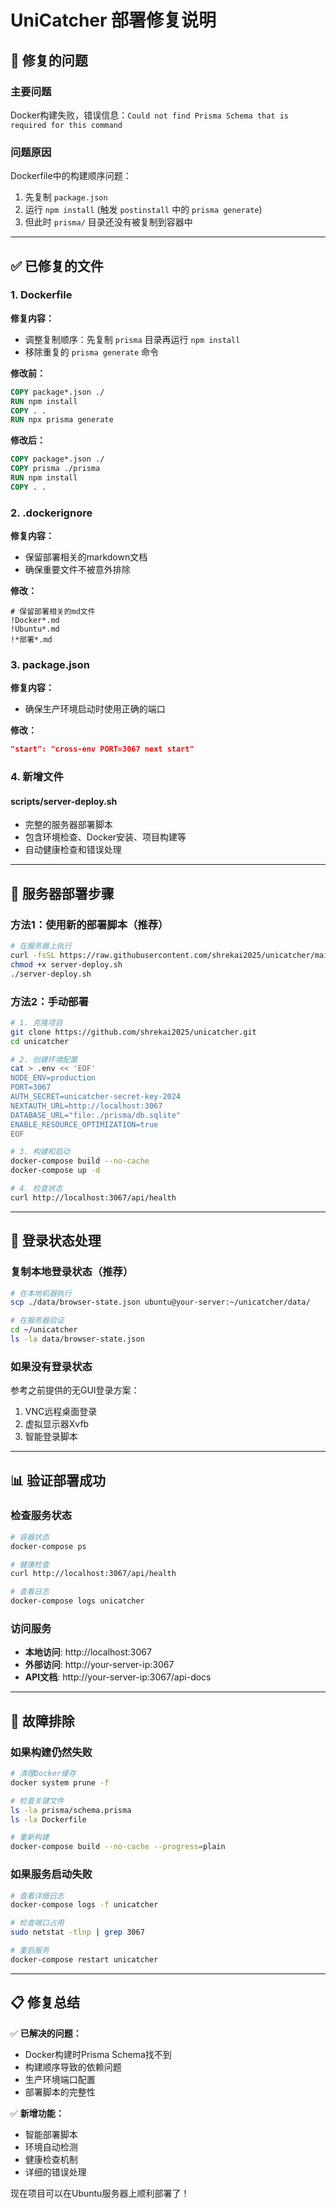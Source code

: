# UniCatcher 部署修复说明

## 🎯 **修复的问题**

### **主要问题**
Docker构建失败，错误信息：`Could not find Prisma Schema that is required for this command`

### **问题原因**
Dockerfile中的构建顺序问题：
1. 先复制 `package.json`
2. 运行 `npm install` (触发 `postinstall` 中的 `prisma generate`)
3. 但此时 `prisma/` 目录还没有被复制到容器中

---

## ✅ **已修复的文件**

### **1. Dockerfile**
**修复内容：**
- 调整复制顺序：先复制 `prisma` 目录再运行 `npm install`
- 移除重复的 `prisma generate` 命令

**修改前：**
```dockerfile
COPY package*.json ./
RUN npm install
COPY . .
RUN npx prisma generate
```

**修改后：**
```dockerfile
COPY package*.json ./
COPY prisma ./prisma
RUN npm install
COPY . .
```

### **2. .dockerignore**
**修复内容：**
- 保留部署相关的markdown文档
- 确保重要文件不被意外排除

**修改：**
```dockerignore
# 保留部署相关的md文件
!Docker*.md
!Ubuntu*.md
!*部署*.md
```

### **3. package.json**
**修复内容：**
- 确保生产环境启动时使用正确的端口

**修改：**
```json
"start": "cross-env PORT=3067 next start"
```

### **4. 新增文件**

#### **scripts/server-deploy.sh**
- 完整的服务器部署脚本  
- 包含环境检查、Docker安装、项目构建等
- 自动健康检查和错误处理

---

## 🚀 **服务器部署步骤**

### **方法1：使用新的部署脚本（推荐）**
```bash
# 在服务器上执行
curl -fsSL https://raw.githubusercontent.com/shrekai2025/unicatcher/main/scripts/server-deploy.sh -o server-deploy.sh
chmod +x server-deploy.sh
./server-deploy.sh
```

### **方法2：手动部署**
```bash
# 1. 克隆项目
git clone https://github.com/shrekai2025/unicatcher.git
cd unicatcher

# 2. 创建环境配置
cat > .env << 'EOF'
NODE_ENV=production
PORT=3067
AUTH_SECRET=unicatcher-secret-key-2024
NEXTAUTH_URL=http://localhost:3067
DATABASE_URL="file:./prisma/db.sqlite"
ENABLE_RESOURCE_OPTIMIZATION=true
EOF

# 3. 构建和启动
docker-compose build --no-cache
docker-compose up -d

# 4. 检查状态
curl http://localhost:3067/api/health
```

---

## 🔧 **登录状态处理**

### **复制本地登录状态（推荐）**
```bash
# 在本地机器执行
scp ./data/browser-state.json ubuntu@your-server:~/unicatcher/data/

# 在服务器验证
cd ~/unicatcher
ls -la data/browser-state.json
```

### **如果没有登录状态**
参考之前提供的无GUI登录方案：
1. VNC远程桌面登录
2. 虚拟显示器Xvfb
3. 智能登录脚本

---

## 📊 **验证部署成功**

### **检查服务状态**
```bash
# 容器状态
docker-compose ps

# 健康检查
curl http://localhost:3067/api/health

# 查看日志
docker-compose logs unicatcher
```

### **访问服务**
- **本地访问**: http://localhost:3067
- **外部访问**: http://your-server-ip:3067
- **API文档**: http://your-server-ip:3067/api-docs

---

## 🚨 **故障排除**

### **如果构建仍然失败**
```bash
# 清理Docker缓存
docker system prune -f

# 检查关键文件
ls -la prisma/schema.prisma
ls -la Dockerfile

# 重新构建
docker-compose build --no-cache --progress=plain
```

### **如果服务启动失败**
```bash
# 查看详细日志
docker-compose logs -f unicatcher

# 检查端口占用
sudo netstat -tlnp | grep 3067

# 重启服务
docker-compose restart unicatcher
```

---

## 📋 **修复总结**

✅ **已解决的问题：**
- Docker构建时Prisma Schema找不到
- 构建顺序导致的依赖问题
- 生产环境端口配置
- 部署脚本的完整性

✅ **新增功能：**
- 智能部署脚本
- 环境自动检测
- 健康检查机制
- 详细的错误处理

现在项目可以在Ubuntu服务器上顺利部署了！ 